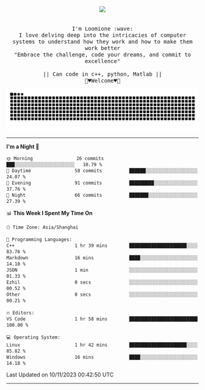 <p align="center"><img src="https://i.imgur.com/A6bWGFl.gif"/></p>

<p align="center">
  <br />
  <samp>
    I'm Loomione :wave:
    <br />
    I love delving deep into the intricacies of computer systems to understand how they work and how to make them work better
    <br />
    "Embrace the challenge, code your dreams, and commit to excellence"
    <br>
                  <br> || Can code in c++, python, Matlab || <br>
                             🌼♥️Welcome♥️🥰
  </samp>
</p> 
<div align="center">
<picture>
  <source media="(prefers-color-scheme: dark)" srcset="https://raw.githubusercontent.com/Loomione/Loomione/output/github-contribution-grid-snake-dark.svg">
  <source media="(prefers-color-scheme: light)" srcset="https://raw.githubusercontent.com/Loomione/Loomione/output/github-contribution-grid-snake.svg">
  <img alt="github contribution grid snake animation" src="https://raw.githubusercontent.com/Loomione/Loomione/output/github-contribution-grid-snake.svg">
</picture>
</div>

-------

<!--START_SECTION:waka-->
**I'm a Night 🦉** 

```text
🌞 Morning                26 commits          ███░░░░░░░░░░░░░░░░░░░░░░   10.79 % 
🌆 Daytime                58 commits          ██████░░░░░░░░░░░░░░░░░░░   24.07 % 
🌃 Evening                91 commits          █████████░░░░░░░░░░░░░░░░   37.76 % 
🌙 Night                  66 commits          ███████░░░░░░░░░░░░░░░░░░   27.39 % 
```


📊 **This Week I Spent My Time On** 

```text
🕑︎ Time Zone: Asia/Shanghai

💬 Programming Languages: 
C++                      1 hr 39 mins        █████████████████████░░░░   83.76 % 
Markdown                 16 mins             ████░░░░░░░░░░░░░░░░░░░░░   14.18 % 
JSON                     1 min               ░░░░░░░░░░░░░░░░░░░░░░░░░   01.33 % 
Ezhil                    0 secs              ░░░░░░░░░░░░░░░░░░░░░░░░░   00.52 % 
Other                    0 secs              ░░░░░░░░░░░░░░░░░░░░░░░░░   00.21 % 

🔥 Editors: 
VS Code                  1 hr 58 mins        █████████████████████████   100.00 % 

💻 Operating System: 
Linux                    1 hr 42 mins        █████████████████████░░░░   85.82 % 
Windows                  16 mins             ████░░░░░░░░░░░░░░░░░░░░░   14.18 % 
```


 Last Updated on 10/11/2023 00:42:50 UTC
<!--END_SECTION:waka-->
-------




